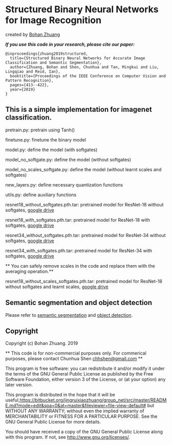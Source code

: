 # Structured Binary Neural Networks for Image Recognition

created by [Bohan Zhuang](https://sites.google.com/view/bohanzhuang)


***If you use this code in your research, please cite our paper:***

```
@inproceedings{zhuang2019structured,
  title={Structured Binary Neural Networks for Accurate Image Classification and Semantic Segmentation},
  author={Zhuang, Bohan and Shen, Chunhua and Tan, Mingkui and Liu, Lingqiao and Reid, Ian},
  booktitle={Proceedings of the IEEE Conference on Computer Vision and Pattern Recognition},
  pages={413--422},
  year={2019}
}
```

## This is a simple implementation for imagenet classification.


pretrain.py:     pretrain using Tanh()

finetune.py:     finetune the binary model 

model.py:    define the model (with softgates)

model_no_softgate.py:        define the model (without softgates)

model_no_scales_softgate.py:   define the model (without learnt scales and softgates)

new_layers.py:      define necessary quantization functions

utils.py:	 define auxiliary functions

resnet18_without_softgates.pth.tar:	 pretrained model for ResNet-18 without softgates, [google drive](https://drive.google.com/open?id=1b6osR-T-9swwUEG7AXG1hIWB7GoYho5R)

resnet18_with_softgates.pth.tar:    pretrained model for ResNet-18 with softgates, [google drive](https://drive.google.com/open?id=1YP94KWujdnCy5sUis-giHWeZ3n8o2pAD)

resnet34_without_softgates.pth.tar:  pretrained model for ResNet-34 without softgates, [google drive](https://drive.google.com/open?id=122IsP7ysPQLK0akFloZq9297TLQQsKL8)

resnet34_with_softgates.pth.tar:   pretrained model for ResNet-34 with softgates, [google drive](https://drive.google.com/open?id=1ISnvB7PNz0jgDqlPFpyqcWuo32njh_fN)



** You can safely remove scales in the code and replace them with the averaging operation.**


resnet18_without_scales_softgates.pth.tar:   pretrained model for ResNet-18 without softgates and learnt scales, [google drive](https://drive.google.com/open?id=1Z9r9FK1yrAFyYgmZ45MUv7QXEEZUwG9Q)



## Semantic segmentation and object detection

Please refer to [semantic segmentation](https://bitbucket.org/jingruixiaozhuang/group-net-semantic-segmentation/src/master/) and [object detection](https://bitbucket.org/jingruixiaozhuang/group-net-object-detection/src/master/).

## Copyright

Copyright (c) Bohan Zhuang. 2019

** This code is for non-commercial purposes only. For commerical purposes,
please contact Chunhua Shen <chhshen@gmail.com> **

This program is free software: you can redistribute it and/or modify
    it under the terms of the GNU General Public License as published by
    the Free Software Foundation, either version 3 of the License, or
    (at your option) any later version.

This program is distributed in the hope that it will be useful,https://bitbucket.org/jingruixiaozhuang/group_net/src/master/README.md?mode=edit&spa=0&at=master&fileviewer=file-view-default#
    but WITHOUT ANY WARRANTY; without even the implied warranty of
    MERCHANTABILITY or FITNESS FOR A PARTICULAR PURPOSE.  See the
    GNU General Public License for more details.

You should have received a copy of the GNU General Public License
    along with this program.  If not, see <http://www.gnu.org/licenses/>.

